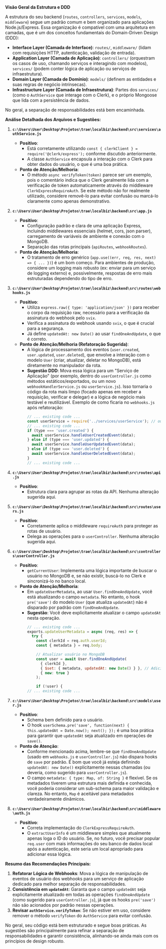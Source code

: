**Visão Geral da Estrutura e DDD**

A estrutura do seu backend (`routes`, `controllers`, `services`, `models`, `middleware`) segue um padrão comum e bem organizado para aplicações Node.js/Express. Essa organização é compatível com uma arquitetura em camadas, que é um dos conceitos fundamentais do Domain-Driven Design (DDD):

*   **Interface Layer (Camada de Interface)**: `routes/`, `middleware/` (lidam com requisições HTTP, autenticação, validação de entrada).
*   **Application Layer (Camada de Aplicação)**: `controllers/` (orquestram os casos de uso, chamando serviços e interagindo com modelos), `services/` (podem conter lógica de aplicação ou serviços de infraestrutura).
*   **Domain Layer (Camada de Domínio)**: `models/` (definem as entidades e suas regras de negócio intrínsecas).
*   **Infrastructure Layer (Camada de Infraestrutura)**: Partes dos `services/` (como o `AuthService` que interage com o Clerk), e o próprio Mongoose que lida com a persistência de dados.

No geral, a separação de responsabilidades está bem encaminhada.

**Análise Detalhada dos Arquivos e Sugestões:**

1.  **`c:\Users\User\Desktop\Projetos\trae\localbiz\backend\src\services\authService.js`**
    *   **Positivo**:
        *   Está corretamente utilizando `const { clerkClient } = require('@clerk/express');` conforme discutido anteriormente.
        *   A classe `AuthService` encapsula a interação com o Clerk para obter dados do usuário, o que é uma boa prática.
    *   **Ponto de Atenção/Melhoria**:
        *   O método `async verifyToken(token)` parece ser um exemplo, pois o comentário indica que o Clerk geralmente lida com a verificação de token automaticamente através do middleware `ClerkExpressRequireAuth`. Se este método não for realmente utilizado, considere removê-lo para evitar confusão ou marcá-lo claramente como apenas demonstrativo.

2.  **`c:\Users\User\Desktop\Projetos\trae\localbiz\backend\src\app.js`**
    *   **Positivo**:
        *   Configuração padrão e clara de uma aplicação Express, incluindo middlewares essenciais (helmet, cors, json parser), carregamento de variáveis de ambiente e conexão com o MongoDB.
        *   Separação das rotas principais (`apiRoutes`, `webhookRoutes`).
    *   **Ponto de Atenção/Melhoria**:
        *   O tratamento de erro genérico (`app.use((err, req, res, next) => { ... })`) é um bom começo. Para ambientes de produção, considere um logging mais robusto (ex: enviar para um serviço de logging externo) e, possivelmente, respostas de erro mais estruturadas dependendo do tipo de erro.

3.  **`c:\Users\User\Desktop\Projetos\trae\localbiz\backend\src\routes\webhooks.js`**
    *   **Positivo**:
        *   Utiliza `express.raw({ type: 'application/json' })` para receber o corpo da requisição raw, necessário para a verificação da assinatura do webhook pelo `svix`.
        *   Verifica a assinatura do webhook usando `svix`, o que é crucial para a segurança.
        *   Já define `updatedAt: new Date()` ao usar `findOneAndUpdate`, o que é correto.
    *   **Ponto de Atenção/Melhoria (Refatoração Sugerida)**:
        *   A lógica de processamento dos eventos (`user.created`, `user.updated`, `user.deleted`), que envolve a interação com o modelo `User` (criar, atualizar, deletar no MongoDB), está diretamente no manipulador da rota.
        *   **Sugestão DDD**: Mova essa lógica para um "Serviço de Aplicação" (por exemplo, dentro do `userController.js` como métodos estáticos/exportados, ou um novo `webhookHandlerService.js` ou `userService.js`). Isso tornaria o código da rota mais limpo (focado apenas em receber a requisição, verificar e delegar) e a lógica de negócio mais testável e reutilizável.
            Exemplo de como ficaria no `webhooks.js` após refatoração:
            ```javascript:c:\Users\User\Desktop\Projetos\trae\localbiz\backend\src\routes\webhooks.js
            // ... existing code ...
            const userService = require('../services/userService'); // ou controller, dependendo da sua escolha
            // ... existing code ...
            if (type === 'user.created') {
              await userService.handleUserCreatedEvent(data);
            } else if (type === 'user.updated') {
              await userService.handleUserUpdatedEvent(data);
            } else if (type === 'user.deleted') {
              await userService.handleUserDeletedEvent(data);
            }
            // ... existing code ...
            ```

4.  **`c:\Users\User\Desktop\Projetos\trae\localbiz\backend\src\routes\api.js`**
    *   **Positivo**:
        *   Estrutura clara para agrupar as rotas da API. Nenhuma alteração sugerida aqui.

5.  **`c:\Users\User\Desktop\Projetos\trae\localbiz\backend\src\routes\users.js`**
    *   **Positivo**:
        *   Corretamente aplica o middleware `requireAuth` para proteger as rotas de usuário.
        *   Delega as operações para o `userController`. Nenhuma alteração sugerida aqui.

6.  **`c:\Users\User\Desktop\Projetos\trae\localbiz\backend\src\controllers\userController.js`**
    *   **Positivo**:
        *   `getCurrentUser`: Implementa uma lógica importante de buscar o usuário no MongoDB e, se não existir, buscá-lo no Clerk e sincronizá-lo no banco local.
    *   **Ponto de Atenção/Melhoria**:
        *   Em `updateUserMetadata`, ao usar `User.findOneAndUpdate`, você está atualizando o campo `metadata`. No entanto, o hook `pre('save')` do modelo `User` (que atualiza `updatedAt`) não é disparado por padrão com `findOneAndUpdate`.
        *   **Sugestão**: Você deve explicitamente atualizar o campo `updatedAt` nesta operação.
            ```javascript:c:\Users\User\Desktop\Projetos\trae\localbiz\backend\src\controllers\userController.js
            // ... existing code ...
            exports.updateUserMetadata = async (req, res) => {
              try {
                const clerkId = req.auth.userId;
                const { metadata } = req.body;
            
                // Atualizar usuário no MongoDB
                const user = await User.findOneAndUpdate(
                  { clerkId },
                  { $set: { metadata, updatedAt: new Date() } }, // Adicionado updatedAt
                  { new: true }
                );
            
                if (!user) {
            // ... existing code ...
            ```

7.  **`c:\Users\User\Desktop\Projetos\trae\localbiz\backend\src\models\user.js`**
    *   **Positivo**:
        *   Schema bem definido para o usuário.
        *   O hook `userSchema.pre('save', function(next) { this.updatedAt = Date.now(); next(); });` é uma boa prática para garantir que `updatedAt` seja atualizado em operações de `save()`.
    *   **Ponto de Atenção**:
        *   Conforme mencionado acima, lembre-se que `findOneAndUpdate` (usado em `webhooks.js` e `userController.js`) não dispara hooks de `save` por padrão. É bom que você já esteja definindo `updatedAt: new Date()` explicitamente nessas chamadas (ou deveria, como sugerido para `userController.js`).
        *   O campo `metadata: { type: Map, of: String }` é flexível. Se os metadados tiverem uma estrutura mais definida e conhecida, você poderia considerar um sub-schema para maior validação e clareza. No entanto, `Map` é aceitável para metadados verdadeiramente dinâmicos.

8.  **`c:\Users\User\Desktop\Projetos\trae\localbiz\backend\src\middleware\auth.js`**
    *   **Positivo**:
        *   Correta implementação do `ClerkExpressRequireAuth`.
        *   O `extractUserInfo` é um middleware simples que atualmente apenas loga o ID do usuário. Se, no futuro, você precisar popular `req.user` com mais informações do seu banco de dados local após a autenticação, este seria um local apropriado para adicionar essa lógica.

**Resumo das Recomendações Principais:**

1.  **Refatorar Lógica de Webhooks**: Mova a lógica de manipulação de eventos de usuário dos webhooks para um serviço de aplicação dedicado para melhor separação de responsabilidades.
2.  **Consistência em `updatedAt`**: Garanta que o campo `updatedAt` seja explicitamente atualizado em todas as operações `findOneAndUpdate` (como sugerido para `userController.js`), já que os hooks `pre('save')` não são acionados por padrão nessas operações.
3.  **Revisar `authService.verifyToken`**: Se não estiver em uso, considere remover o método `verifyToken` do `AuthService` para evitar confusão.

No geral, seu código está bem estruturado e segue boas práticas. As sugestões são principalmente para refinar a separação de responsabilidades e garantir consistência, alinhando-se ainda mais com os princípios de design robusto.

        